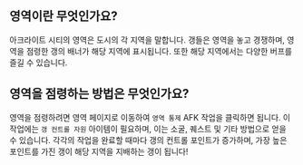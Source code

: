 ## 영역이란 무엇인가요?

아크라이트 시티의 영역은 도시의 각 지역을 말합니다. 갱들은 영역을 놓고 경쟁하며, 영역을 점령한 갱의 배너가 해당 지역에 표시됩니다. 또한 해당 지역에서는 다양한 버프를 즐길 수 있습니다.

## 영역을 점령하는 방법은 무엇인가요?

영역을 점령하려면 영역 페이지로 이동하여 `영역 통제` AFK 작업을 클릭하면 됩니다. 이 작업에는 `갱 컨트롤 자원` 아이템이 필요하며, 이는 소굴, 퀘스트 및 기타 방법으로 얻을 수 있습니다. 각각의 작업을 완료할 때마다 갱의 컨트롤 포인트가 증가하며, 가장 높은 포인트를 가진 갱이 해당 지역을 지배하는 갱이 됩니다!
